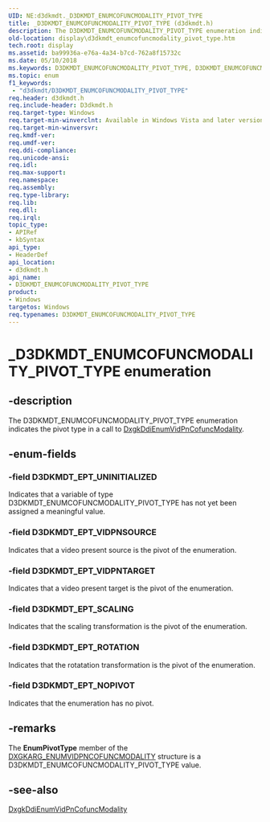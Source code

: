```yaml
---
UID: NE:d3dkmdt._D3DKMDT_ENUMCOFUNCMODALITY_PIVOT_TYPE
title: _D3DKMDT_ENUMCOFUNCMODALITY_PIVOT_TYPE (d3dkmdt.h)
description: The D3DKMDT_ENUMCOFUNCMODALITY_PIVOT_TYPE enumeration indicates the pivot type in a call to DxgkDdiEnumVidPnCofuncModality.
old-location: display\d3dkmdt_enumcofuncmodality_pivot_type.htm
tech.root: display
ms.assetid: ba99936a-e76a-4a34-b7cd-762a8f15732c
ms.date: 05/10/2018
ms.keywords: D3DKMDT_ENUMCOFUNCMODALITY_PIVOT_TYPE, D3DKMDT_ENUMCOFUNCMODALITY_PIVOT_TYPE enumeration [Display Devices], D3DKMDT_EPT_NOPIVOT, D3DKMDT_EPT_ROTATION, D3DKMDT_EPT_SCALING, D3DKMDT_EPT_UNINITIALIZED, D3DKMDT_EPT_VIDPNSOURCE, D3DKMDT_EPT_VIDPNTARGET, DmEnums_5abafdb2-5a17-437b-b3e3-9c045c52d582.xml, _D3DKMDT_ENUMCOFUNCMODALITY_PIVOT_TYPE, d3dkmdt/D3DKMDT_ENUMCOFUNCMODALITY_PIVOT_TYPE, d3dkmdt/D3DKMDT_EPT_NOPIVOT, d3dkmdt/D3DKMDT_EPT_ROTATION, d3dkmdt/D3DKMDT_EPT_SCALING, d3dkmdt/D3DKMDT_EPT_UNINITIALIZED, d3dkmdt/D3DKMDT_EPT_VIDPNSOURCE, d3dkmdt/D3DKMDT_EPT_VIDPNTARGET, display.d3dkmdt_enumcofuncmodality_pivot_type
ms.topic: enum
f1_keywords:
 - "d3dkmdt/D3DKMDT_ENUMCOFUNCMODALITY_PIVOT_TYPE"
req.header: d3dkmdt.h
req.include-header: D3dkmdt.h
req.target-type: Windows
req.target-min-winverclnt: Available in Windows Vista and later versions of the Windows operating systems.
req.target-min-winversvr: 
req.kmdf-ver: 
req.umdf-ver: 
req.ddi-compliance: 
req.unicode-ansi: 
req.idl: 
req.max-support: 
req.namespace: 
req.assembly: 
req.type-library: 
req.lib: 
req.dll: 
req.irql: 
topic_type:
- APIRef
- kbSyntax
api_type:
- HeaderDef
api_location:
- d3dkmdt.h
api_name:
- D3DKMDT_ENUMCOFUNCMODALITY_PIVOT_TYPE
product:
- Windows
targetos: Windows
req.typenames: D3DKMDT_ENUMCOFUNCMODALITY_PIVOT_TYPE
---
```


# _D3DKMDT_ENUMCOFUNCMODALITY_PIVOT_TYPE enumeration


## -description


The D3DKMDT_ENUMCOFUNCMODALITY_PIVOT_TYPE enumeration indicates the pivot type in a call to <a href="https://docs.microsoft.com/windows-hardware/drivers/ddi/d3dkmddi/nc-d3dkmddi-dxgkddi_enumvidpncofuncmodality">DxgkDdiEnumVidPnCofuncModality</a>.


## -enum-fields




### -field D3DKMDT_EPT_UNINITIALIZED

Indicates that a variable of type D3DKMDT_ENUMCOFUNCMODALITY_PIVOT_TYPE has not yet been assigned a meaningful value.


### -field D3DKMDT_EPT_VIDPNSOURCE

Indicates that a video present source is the pivot of the enumeration.


### -field D3DKMDT_EPT_VIDPNTARGET

Indicates that a video present target is the pivot of the enumeration.


### -field D3DKMDT_EPT_SCALING

Indicates that the scaling transformation is the pivot of the enumeration.


### -field D3DKMDT_EPT_ROTATION

Indicates that the rotatation transformation is the pivot of the enumeration.


### -field D3DKMDT_EPT_NOPIVOT

Indicates that the enumeration has no pivot.


## -remarks



The <b>EnumPivotType</b> member of the <a href="https://docs.microsoft.com/windows-hardware/drivers/ddi/d3dkmddi/ns-d3dkmddi-_dxgkarg_enumvidpncofuncmodality">DXGKARG_ENUMVIDPNCOFUNCMODALITY</a> structure is a D3DKMDT_ENUMCOFUNCMODALITY_PIVOT_TYPE value.




## -see-also




<a href="https://docs.microsoft.com/windows-hardware/drivers/ddi/d3dkmddi/nc-d3dkmddi-dxgkddi_enumvidpncofuncmodality">DxgkDdiEnumVidPnCofuncModality</a>
 

 


